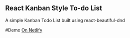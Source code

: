 ## React Kanban Style To-do List
A simple Kanban Todo List built using react-beautiful-dnd

#Demo
[On Netlify](https://kanban-todo-list.netlify.app/)
